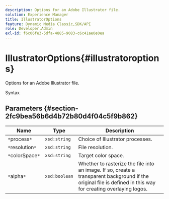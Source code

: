 ```yaml
---
description: Options for an Adobe Illustrator file.
solution: Experience Manager
title: IllustratorOptions
feature: Dynamic Media Classic,SDK/API
role: Developer,Admin
exl-id: f6c06fe3-5dfa-4885-9083-c6c41ae0e0ea
---
```

# IllustratorOptions{#illustratoroptions}

Options for an Adobe Illustrator file.

 Syntax 

## Parameters {#section-2fc9bea56b6d4b72b80d4f04c5f9b862}

|  Name  | Type  | Description  |
|---|---|---|
|  `*`process`*`  | `xsd:string`  | Choice of Illustrator processes.  |
|  `*`resolution`*`  | `xsd:string`  | File resolution.  |
|  `*`colorSpace`*`  | `xsd:string`  | Target color space.  |
|  `*`alpha`*`  | `xsd:boolean`  | Whether to rasterize the file into an image. If so, create a transparent background if the original file is defined in this way for creating overlaying logos.  |
